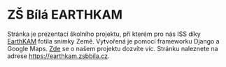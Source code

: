 # ZŠ Bílá EARTHKAM
Stránka je prezentací školního projektu, při kterém pro nás ISS díky [EarthKAM](https://earthkam.org) fotila snímky Země.
Vytvořená je pomocí frameworku Django a Google Maps. [Zde](https://earthkam.pythonanywhere.com/o-projektu) se o našem projektu dozvíte víc.
Stránku naleznete na adrese https://earthkam.zsbbila.cz.

